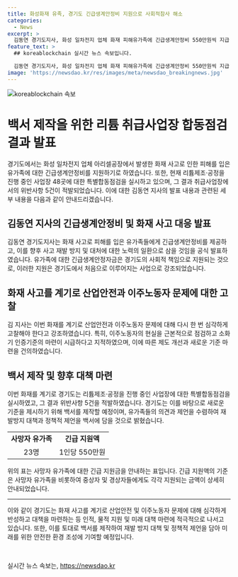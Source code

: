 ```yaml
---
title: 화성화재 유족, 경기도 긴급생계안정비 지원으로 사회적참사 해소
categories:
  - News
excerpt: >
  김동연 경기도지사, 화성 일차전지 업체 화재 피해유가족에 긴급생계안정비 550만원씩 지급. 총 23명 유가족에 1억 2650만원 배정. 노동부·경찰 수사 결과에 따라 회사 측에 구상권 청구 예정. 이번 화재로 인한 사고재발 방지를 위한 새로운 기준을 담은 백서 제작 예정. 리튬제조·공정 취급 사업장 48곳 중 29곳을 점검, 위반사항 5건 발견. 김 지사, 신속한 대응과 예방을 강조.
feature_text: >
  ## koreablockchain 실시간 뉴스 속보입니다.

  김동연 경기도지사, 화성 일차전지 업체 화재 피해유가족에 긴급생계안정비 550만원씩 지급. 총 23명 유가족에 1억 2650만원 배정. 노동부·경찰 수사 결과에 따라 회사 측에 구상권 청구 예정. 이번 화재로 인한 사고재발 방지를 위한 새로운 기준을 담은 백서 제작 예정. 리튬제조·공정 취급 사업장 48곳 중 29곳을 점검, 위반사항 5건 발견. 김 지사, 신속한 대응과 예방을 강조.
image: 'https://newsdao.kr/res/images/meta/newsdao_breakingnews.jpg'
---
```


<p><img src="https://newsdao.kr/res/images/meta/newsdao_breakingnews.jpg" alt="koreablockchain 속보" /></p>

<h1 data-ke-size="size26">백서 제작을 위한 리튬 취급사업장 합동점검 결과 발표</h1>

<p data-ke-size="size16">경기도에서는 화성 일차전지 업체 아리셀공장에서 발생한 화재 사고로 인한 피해를 입은 유가족에 대한 긴급생계안정비를 지원하기로 하였습니다. 또한, 현재 리튬제조·공정을 진행 중인 사업장 48곳에 대한 특별합동점검을 실시하고 있으며, 그 결과 취급사업장에서의 위반사항 5건이 적발되었습니다. 이에 대한 김동연 지사의 발표 내용과 관련된 세부 내용을 다음과 같이 안내드리겠습니다.</p>

<h2 data-ke-size="size24">김동연 지사의 긴급생계안정비 및 화재 사고 대응 발표</h2>

<p data-ke-size="size16">김동연 경기도지사는 화재 사고로 피해를 입은 유가족들에게 긴급생계안정비를 제공하고, 이를 향후 사고 재발 방지 및 대처에 대한 노력의 일환으로 삼을 것임을 공식 발표하였습니다. 유가족에 대한 긴급생계안정자금은 경기도의 사회적 책임으로 지원되는 것으로, 이러한 지원은 경기도에서 처음으로 이루어지는 사업으로 강조되었습니다.</p>

<h2 data-ke-size="size24">화재 사고를 계기로 산업안전과 이주노동자 문제에 대한 고찰</h2>

<p data-ke-size="size16">김 지사는 이번 화재를 계기로 산업안전과 이주노동자 문제에 대해 다시 한 번 심각하게 고찰해야 한다고 강조하였습니다. 특히, 이주노동자의 현실을 근본적으로 점검하고 소화기 인증기준의 마련이 시급하다고 지적하였으며, 이에 따른 제도 개선과 새로운 기준 마련을 건의하였습니다.</p>

<h2 data-ke-size="size24">백서 제작 및 향후 대책 마련</h2>

<p data-ke-size="size16">이번 화재를 계기로 경기도는 리튬제조·공정을 진행 중인 사업장에 대한 특별합동점검을 실시하였고, 그 결과 위반사항 5건을 적발하였습니다. 경기도는 이를 바탕으로 새로운 기준을 제시하기 위해 백서를 제작할 예정이며, 유가족들의 의견과 제언을 수렴하여 재발방지 대책과 정책적 제언을 백서에 담을 것으로 밝혔습니다.</p>

<table>
    <tr>
        <td style="text-align: center; height: 17px;"><b>사망자 유가족</b></td>
        <td style="text-align: center; height: 17px;"><b>긴급 지원액</b></td>
    </tr>
    <tr>
        <td style="text-align: center; height: 17px;">23명</td>
        <td style="text-align: center; height: 17px;">1인당 550만원</td>
    </tr>
</table>

<p data-ke-size="size16">위의 표는 사망자 유가족에 대한 긴급 지원금을 안내하는 표입니다. 긴급 지원액의 기준은 사망자 유가족을 비롯하여 중상자 및 경상자들에게도 각각 지원되는 금액이 상세히 안내되었습니다.</p>

<hr>

<p data-ke-size="size16">이와 같이 경기도는 화재 사고를 계기로 산업안전 및 이주노동자 문제에 대해 심각하게 반성하고 대책을 마련하는 등 인적, 물적 지원 및 미래 대책 마련에 적극적으로 나서고 있습니다. 또한, 이를 토대로 백서를 제작하여 재발 방지 대책 및 정책적 제언을 담아 미래를 위한 안전한 환경 조성에 기여할 예정입니다.</p>

<p data-ke-size="size16">&nbsp;</p>
실시간 뉴스 속보는, <a href="https://newsdao.kr" rel="dofollow">https://newsdao.kr</a>


